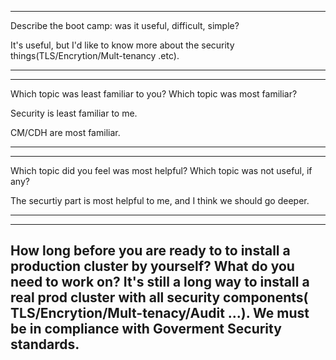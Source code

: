 
---
Describe the boot camp: was it useful, difficult, simple?

It's useful, but I'd like to know more about the security things(TLS/Encrytion/Mult-tenancy .etc).

----


----
Which topic was least familiar to you? Which topic was most familiar?

Security is  least familiar to me.

CM/CDH are most familiar.


----


----
Which topic did you feel was most helpful? Which topic was not useful, if any?

The securtiy part is most helpful to me, and I think we should go deeper.

-----


----
How long before you are ready to to install a production cluster by yourself? What do you need to work on?
It's still a long way to install a real prod cluster with all security components( TLS/Encrytion/Mult-tenacy/Audit ...). We must be in compliance with Goverment Security standards.
----
